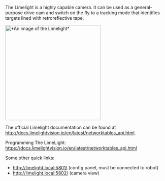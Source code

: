 The Limelight is a highly capable camera. It can be used as a general-purpose drive cam and switch on the fly to a tracking mode that identifies targets lined with retroreflective tape.

<img alt="*An image of the Limelight*" src="https://andymark-weblinc.netdna-ssl.com/product_images/limelight-2-plus/5e15fe1480289d6162f285cd/zoom.jpg?c=1578499604" width=300px>

The official Limelight documentation can be found at http://docs.limelightvision.io/en/latest/networktables_api.html.

Programming The LimeLight:
https://docs.limelightvision.io/en/latest/networktables_api.html

Some other quick links:
- http://limelight.local:5801/ (config panel, must be connected to robot)
- http://limelight.local:5802/ (camera view)